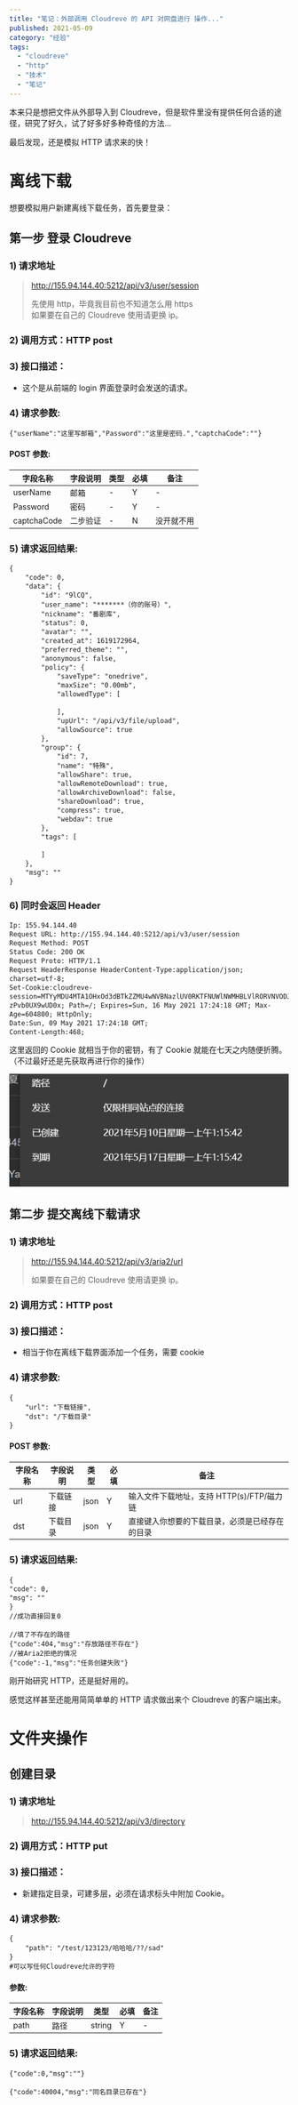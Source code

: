 ```yaml
---
title: "笔记：外部调用 Cloudreve 的 API 对网盘进行 操作..."
published: 2021-05-09
category: "经验"
tags:
  - "cloudreve"
  - "http"
  - "技术"
  - "笔记"
---
```


本来只是想把文件从外部导入到 Cloudreve，但是软件里没有提供任何合适的途径，研究了好久，试了好多好多种奇怪的方法...

最后发现，还是模拟 HTTP 请求来的快！

# 离线下载

想要模拟用户新建离线下载任务，首先要登录：

## 第一步 登录 Cloudreve

### 1) 请求地址

> http://155.94.144.40:5212/api/v3/user/session
>
> 先使用 http，毕竟我目前也不知道怎么用 https  
> 如果要在自己的 Cloudreve 使用请更换 ip。

### 2) 调用方式：HTTP post

### 3) 接口描述：

- 这个是从前端的 login 界面登录时会发送的请求。

### 4) 请求参数:

```
{"userName":"这里写邮箱","Password":"这里是密码.","captchaCode":""}
```

#### POST 参数:

| 字段名称    | 字段说明 | 类型 | 必填 | 备注       |
| ----------- | -------- | ---- | ---- | ---------- |
| userName    | 邮箱     | \-   | Y    | \-         |
| Password    | 密码     | \-   | Y    | \-         |
| captchaCode | 二步验证 | \-   | N    | 没开就不用 |

### 5) 请求返回结果:

```
{
    "code": 0,
    "data": {
        "id": "9lCQ",
        "user_name": "*******（你的账号）",
        "nickname": "番剧库",
        "status": 0,
        "avatar": "",
        "created_at": 1619172964,
        "preferred_theme": "",
        "anonymous": false,
        "policy": {
            "saveType": "onedrive",
            "maxSize": "0.00mb",
            "allowedType": [

            ],
            "upUrl": "/api/v3/file/upload",
            "allowSource": true
        },
        "group": {
            "id": 7,
            "name": "特殊",
            "allowShare": true,
            "allowRemoteDownload": true,
            "allowArchiveDownload": false,
            "shareDownload": true,
            "compress": true,
            "webdav": true
        },
        "tags": [

        ]
    },
    "msg": ""
}
```

### 6) 同时会返回 Header

```
Ip: 155.94.144.40
Request URL: http://155.94.144.40:5212/api/v3/user/session
Request Method: POST
Status Code: 200 OK
Request Proto: HTTP/1.1
Request HeaderResponse HeaderContent-Type:application/json; charset=utf-8;
Set-Cookie:cloudreve-session=MTYyMDU4MTA1OHxOd3dBTkZZMU4wNVBNazlUV0RKTFNUWlNWMHBLVlRORVNVODJUVXhWTTBsT1RGRk5EUk9ORnBEVEZaVVF6Wk5Na0U9fMydxX6tKCFY0u7dGqFaZAlIPLGyl3-zPvb0UX9wUD0x; Path=/; Expires=Sun, 16 May 2021 17:24:18 GMT; Max-Age=604800; HttpOnly;
Date:Sun, 09 May 2021 17:24:18 GMT;
Content-Length:468;
```

这里返回的 Cookie 就相当于你的密钥，有了 Cookie 就能在七天之内随便折腾。（不过最好还是先获取再进行你的操作）

![](images/1620581238-image.png)

## 第二步 提交离线下载请求

### 1) 请求地址

> http://155.94.144.40:5212/api/v3/aria2/url
>
> 如果要在自己的 Cloudreve 使用请更换 ip。

### 2) 调用方式：HTTP post

### 3) 接口描述：

- 相当于你在离线下载界面添加一个任务，需要 cookie

### 4) 请求参数:

```
{
    "url": "下载链接",
    "dst": "/下载目录"
}
```

#### POST 参数:

| 字段名称 | 字段说明 | 类型 | 必填 | 备注                                           |
| -------- | -------- | ---- | ---- | ---------------------------------------------- |
| url      | 下载链接 | json | Y    | 输入文件下载地址，支持 HTTP(s)/FTP/磁力链      |
| dst      | 下载目录 | json | Y    | 直接键入你想要的下载目录，必须是已经存在的目录 |

### 5) 请求返回结果:

```
{
"code": 0,
"msg": ""
}
//成功直接回复0

//填了不存在的路径
{"code":404,"msg":"存放路径不存在"}
//被Aria2拒绝的情况
{"code":-1,"msg":"任务创建失败"}
```

刚开始研究 HTTP，还是挺好用的。

感觉这样甚至还能用简简单单的 HTTP 请求做出来个 Cloudreve 的客户端出来。

# 文件夹操作

## 创建目录

### 1) 请求地址

> http://155.94.144.40:5212/api/v3/directory

### 2) 调用方式：HTTP put

### 3) 接口描述：

- 新建指定目录，可建多层，必须在请求标头中附加 Cookie。

### 4) 请求参数:

```
{
    "path": "/test/123123/哈哈哈/??/sad"
}
#可以写任何Cloudreve允许的字符
```

#### 参数:

| 字段名称 | 字段说明 | 类型   | 必填 | 备注 |
| -------- | -------- | ------ | ---- | ---- |
| path     | 路径     | string | Y    | \-   |

### 5) 请求返回结果:

```
{"code":0,"msg":""}

{"code":40004,"msg":"同名目录已存在"}
```
